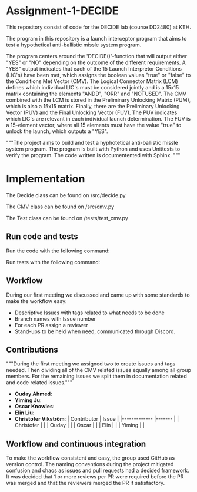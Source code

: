 # Assignment-1-DECIDE
This repository consist of code for the DECIDE lab (course DD2480) at KTH. 

The program in this repository is a launch interceptor program that aims to test a hypothetical anti-ballistic missle system program. 

The program centers around the 'DECIDE()'-function that will output either "YES" or "NO" depending on the outcome of the different requirements. A "YES" output indicates that each of the 15 Launch Interpretor Conditions (LIC's) have been met, which assigns the boolean values "true" or "false" to the Conditions Met Vector (CMV). The Logical Connector Matrix (LCM) defines which individual LIC's must be considered jointly and is a 15x15 matrix containing the elements "ANDD", "ORR" and "NOTUSED". The CMV combined with the LCM is stored in the Preliminary Unlocking Matrix (PUM), which is also a 15x15 matrix. Finally, there are the Preliminary Unlocking Vector (PUV) and the Final Unlocking Vector (FUV). The PUV indicates which LIC's are relevant in each individual launch determination. The FUV is a 15-element vector, where all 15 elements must have the value "true" to unlock the launch, which outputs a "YES". 

"""The project aims to build and test a hyphotetical anti-ballistic missle system program. The program is built with Python and uses Unittests to verify the program. The code written is documentented with Sphinx. """



# Implementation
The Decide class can be found on /src/decide.py

The CMV class can be found on /src/cmv.py

The Test class can be found on /tests/test_cmv.py

## Run code and tests
Run the code with the following command:

Run tests with the following command:




## Workflow
During our first meeting we discussed and came up with some standards to make the workflow easy:
* Descriptive Issues with tags related to what needs to be done
* Branch names with Issue number 
* For each PR assign a reviewer
* Stand-ups to be held when need, communicated through Discord. 


## Contributions
"""During the first meeting we assigned two to create issues and tags needed. Then dividing all of the CMV related issues equally among all group members. For the remaining issues we split them in documentation related and code related issues."""
- **Ouday Ahmed**: 
- **Yiming Ju**:
- **Oscar Knowles**:
- **Elin Liu**:
- **Christofer Vikström**:
| Contributor 	| Issue 	|
|-------------	|-------	|
| Christofer  	|       	|
| Ouday       	|       	|
| Oscar       	|       	|
| Elin        	|       	|
| Yiming      	|          	|

## Workflow and continuous integration
To make the workflow consistent and easy, the group used GitHub as version control. The naming conventions during the project mitigated confusion and chaos as issues and pull requests had a decided framework. It was decided that 1 or more reviews per PR were required before the PR was merged and that the reviewers merged the PR if satisfactory. 



